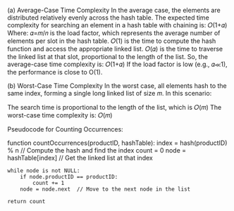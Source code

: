 (a) Average-Case Time Complexity
In the average case, the elements are distributed relatively evenly across the hash table. The expected time complexity for searching an element in a hash table with chaining is:
𝑂(1+𝛼)
Where:
𝛼=𝑚/𝑛 is the load factor, which represents the average number of elements per slot in the hash table.
𝑂(1) is the time to compute the hash function and access the appropriate linked list.
𝑂(𝛼) is the time to traverse the linked list at that slot, proportional to the length of the list.
So, the average-case time complexity is:
𝑂(1+𝛼)
If the load factor is low (e.g., 𝛼≪1), the performance is close to O(1).

(b) Worst-Case Time Complexity
In the worst case, all elements hash to the same index, forming a single long linked list of size 𝑚. In this scenario:

The search time is proportional to the length of the list, which is 𝑂(𝑚)
The worst-case time complexity is: 𝑂(𝑚)

Pseudocode for Counting Occurrences:

function countOccurrences(productID, hashTable):
    index = hash(productID) % n  // Compute the hash and find the index
    count = 0
    node = hashTable[index]  // Get the linked list at that index

    while node is not NULL:
        if node.productID == productID:
            count += 1
        node = node.next  // Move to the next node in the list

    return count
